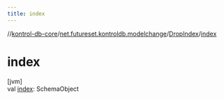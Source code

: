 ```yaml
---
title: index
---
```

//[kontrol-db-core](../../../index.html)/[net.futureset.kontroldb.modelchange](../index.html)/[DropIndex](index.html)/[index](--index--.html)



# index



[jvm]\
val [index](--index--.html): SchemaObject




